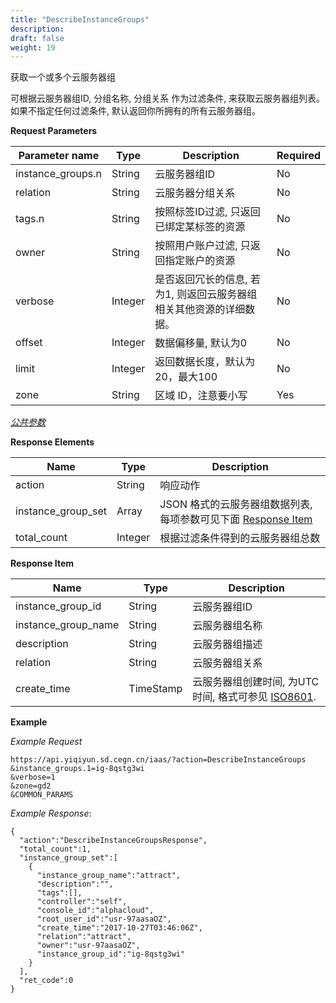 ```yaml
---
title: "DescribeInstanceGroups"
description: 
draft: false
weight: 19
---
```


获取一个或多个云服务器组

可根据云服务器组ID, 分组名称, 分组关系 作为过滤条件, 来获取云服务器组列表。 如果不指定任何过滤条件, 默认返回你所拥有的所有云服务器组。

**Request Parameters**

| Parameter name | Type | Description | Required |
| --- | --- | --- | --- |
| instance_groups.n | String | 云服务器组ID | No |
| relation | String | 云服务器分组关系 | No |
| tags.n | String | 按照标签ID过滤, 只返回已绑定某标签的资源 | No |
| owner | String | 按照用户账户过滤, 只返回指定账户的资源 | No |
| verbose | Integer | 是否返回冗长的信息, 若为1, 则返回云服务器组相关其他资源的详细数据。 | No |
| offset | Integer | 数据偏移量, 默认为0 | No |
| limit | Integer | 返回数据长度，默认为20，最大100 | No |
| zone | String | 区域 ID，注意要小写 | Yes |

[_公共参数_](../../../parameters/)

**Response Elements**

| Name | Type | Description |
| --- | --- | --- |
| action | String | 响应动作 |
| instance_group_set | Array | JSON 格式的云服务器组数据列表, 每项参数可见下面 [Response Item](#response-item) |
| total_count | Integer | 根据过滤条件得到的云服务器组总数 |

**Response Item**

| Name | Type | Description |
| --- | --- | --- |
| instance_group_id | String | 云服务器组ID |
| instance_group_name | String | 云服务器组名称 |
| description | String | 云服务器组描述 |
| relation | String | 云服务器组关系 |
| create_time | TimeStamp | 云服务器组创建时间, 为UTC时间, 格式可参见 [ISO8601](http://www.w3.org/TR/NOTE-datetime). |

**Example**

_Example Request_

```
https://api.yiqiyun.sd.cegn.cn/iaas/?action=DescribeInstanceGroups
&instance_groups.1=ig-8qstg3wi
&verbose=1
&zone=gd2
&COMMON_PARAMS
```

_Example Response_:

```
{
  "action":"DescribeInstanceGroupsResponse",
  "total_count":1,
  "instance_group_set":[
    {
      "instance_group_name":"attract",
      "description":"",
      "tags":[],
      "controller":"self",
      "console_id":"alphacloud",
      "root_user_id":"usr-97aasaOZ",
      "create_time":"2017-10-27T03:46:06Z",
      "relation":"attract",
      "owner":"usr-97aasaOZ",
      "instance_group_id":"ig-8qstg3wi"
    }
  ],
  "ret_code":0
}
```
